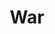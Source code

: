 ---
title: "War"

domain:
  grantedPower: |
    Free Martial Weapon Proficiency with deity's favored weapon (if necessary) and Weapon Focus with the deity's favored weapon.
  spells: |
     1. Magic Weapon
     1. Spiritual Weapon
     1. Magic Vestment
     1. Divine Power
     1. Flame Strike
     1. Blade Barrier
     1. Power Word Blind
     1. Power Word Stun
     1. Power Word Kill
---